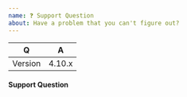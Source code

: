 ```yaml
---
name: ❓ Support Question
about: Have a problem that you can't figure out?
---
```


|    Q        |   A
|------------ | -----
| Version     | 4.10.x

<!--
Before asking question here, please try asking on Gitter or Discord first.
Keep in mind that GitHub is primarily an issue tracker.
-->

#### Support Question
<!-- Describe the issue you are facing here. -->

